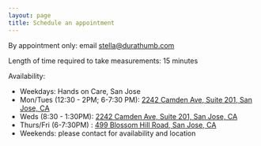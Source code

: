 ```yaml
---
layout: page
title: Schedule an appointment 
---
```


By appointment only: email <span style="color:blue">stella@durathumb.com</span>

Length of time required to take measurements: 15 minutes

Availability: 
  - Weekdays: Hands on Care, San Jose
  - Mon/Tues (12:30 - 2PM; 6-7:30 PM): [2242 Camden Ave, Suite 201, San Jose, CA](https://goo.gl/maps/NJN6yoPB2sH2)
  - Weds (8:30 - 1:30PM): [2242 Camden Ave, Suite 201, San Jose, CA](https://goo.gl/maps/NJN6yoPB2sH2)
  - Thurs/Fri (6-7:30PM) : [499 Blossom Hill Road, San Jose, CA](https://goo.gl/maps/iGXM7D4qSFx)
  - Weekends: please contact for availability and location

